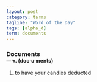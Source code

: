 ```yaml
---
layout: post
category: terms
tagline: "Word of the Day"
tags: [alpha_d]
term: documents
---
```


<h3>Documents<br/> <small>&mdash; v. (doc<span>&middot;</span>u<span>&middot;</span>ments)</small></h3>
<p><ol>
<li>to have your candies deducted</li>
</ol></p>
